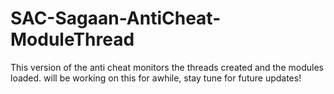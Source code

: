 # SAC-Sagaan-AntiCheat-ModuleThread
This version of the anti cheat monitors the threads created and the modules loaded. will be working on this for awhile, stay tune for future updates!
